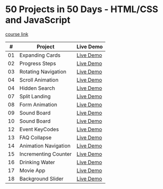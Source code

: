 # 50 Projects in 50 Days - HTML/CSS and JavaScript

[course link](https://www.udemy.com/course/50-projects-50-days/)

|  #  | Project                                                                                                                   | Live Demo                                                                                          |
| :-: | ------------------------------------------------------------------------------------------------------------------------- | -------------------------------------------------------------------------------------------------- |
| 01  | Expanding Cards                       | [Live Demo](https://imrajashish.github.io/50-Projects-in-HTML-CSS-JS/Project%201%20Expanding%20Cards/index.html) 
| 02  | Progress Steps                       | [Live Demo](https://imrajashish.github.io/50-Projects-in-HTML-CSS-JS/Project%202%20Progress%20Steps/index.html)       
| 03  | Rotating Navigation                      | [Live Demo](https://imrajashish.github.io/50-Projects-in-HTML-CSS-JS/Project%203%20%20Rotatting%20Navigation/index.html)        
| 04  |Scroll Animation                     | [Live Demo](https://imrajashish.github.io/50-Projects-in-HTML-CSS-JS/Project%204%20%20Scroll%20Animation/index.html)
 04  |Hidden Search                    | [Live Demo](https://imrajashish.github.io/50-Projects-in-HTML-CSS-JS/Project%205%20%20Hidden%20Search/index.html)
  07  |Split Landing                  | [Live Demo](https://imrajashish.github.io/50-Projects-in-HTML-CSS-JS/Project%20%207%20Split%20Landing%20Page/index.html)
  08  |Form Animation                | [Live Demo](https://imrajashish.github.io/50-Projects-in-HTML-CSS-JS/Project%208%20Form%20Wave%20Animation/index.html)
  09  |Sound Board               | [Live Demo](https://imrajashish.github.io/50-Projects-in-HTML-CSS-JS/project%209%20Sound%20Board/index.html)
  10  |Sound Board               | [Live Demo](https://imrajashish.github.io/50-Projects-in-HTML-CSS-JS/project%209%20Sound%20Board/index.html)
  12  |Event KeyCodes             | [Live Demo](https://imrajashish.github.io/50-Projects-in-HTML-CSS-JS/Project%2011%20Event%20KeyCodes/index.html)
  13  |FAQ Collapse             | [Live Demo](https://imrajashish.github.io/50-Projects-in-HTML-CSS-JS/Project%2012%20FAQ%20Collapse/index.html)
14  |Animation Navigation             | [Live Demo](https://imrajashish.github.io/50-Projects-in-HTML-CSS-JS/Project%2014%20Animated%20Navigation/index.html)
15  |Incrementing Counter             | [Live Demo](https://imrajashish.github.io/50-Projects-in-HTML-CSS-JS/Project%2015%20-%20Incrementing%20Counter/index.html)
16  |Drinking Water             | [Live Demo](https://imrajashish.github.io/50-Projects-in-HTML-CSS-JS/Project%2016%20Drink%20Water/index.html)
17  |Movie App             | [Live Demo](https://imrajashish.github.io/50-Projects-in-HTML-CSS-JS/Project%2015%20-%20Incrementing%20Counter/index.html)
18  |Background Slider             | [Live Demo](https://imrajashish.github.io/50-Projects-in-HTML-CSS-JS/Project%2018%20Background%20Slider/index.html)


